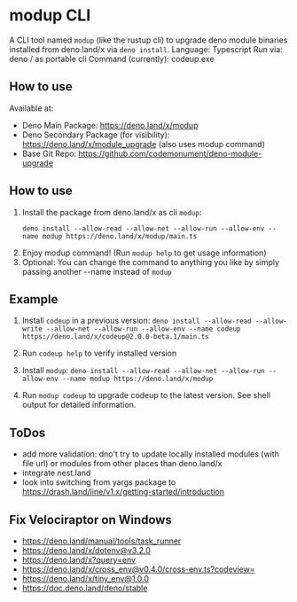 # modup CLI

A CLI tool named `modup` (like the rustup cli) to upgrade deno module binaries installed from deno.land/x via `deno install`.
Language: Typescript
Run via: deno / as portable cli
Command (currently): codeup.exe

## How to use

Available at:

- Deno Main Package: https://deno.land/x/modup
- Deno Secondary Package (for visibility): https://deno.land/x/module_upgrade (also uses modup command)
- Base Git Repo: <https://github.com/codemonument/deno-module-upgrade>

## How to use

1. Install the package from deno.land/x as cli `modup`:
   ```
   deno install --allow-read --allow-net --allow-run --allow-env --name modup https://deno.land/x/modup/main.ts
   ```
2. Enjoy modup command! (Run `modup help` to get usage information)
3. Optional: You can change the command to anything you like by simply passing another --name instead of `modup`

## Example

1. Install `codeup` in a previous version: `deno install --allow-read --allow-write --allow-net --allow-run --allow-env --name codeup https://deno.land/x/codeup@2.0.0-beta.1/main.ts`

2. Run `codeup help` to verify installed version

3. Install `modup`: `deno install --allow-read --allow-net --allow-run --allow-env --name modup https://deno.land/x/modup`

4. Run `modup codeup` to upgrade codeup to the latest version.
   See shell output for detailed information.

## ToDos

- add more validation: dno't try to update locally installed modules (with file url) or modules from other places than deno.land/x
- integrate nest.land
- look into switching from yargs package to https://drash.land/line/v1.x/getting-started/introduction

## Fix Velociraptor on Windows

- https://deno.land/manual/tools/task_runner
- https://deno.land/x/dotenv@v3.2.0
- https://deno.land/x?query=env
- https://deno.land/x/cross_env@v0.4.0/cross-env.ts?codeview=
- https://deno.land/x/tiny_env@1.0.0
- https://doc.deno.land/deno/stable
